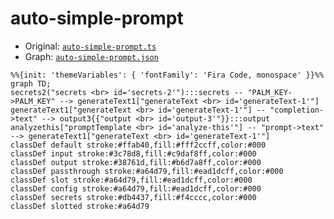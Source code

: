 # auto-simple-prompt
  - Original: [`auto-simple-prompt.ts`](../../src/boards/auto-simple-prompt.ts)
  - Graph: [`auto-simple-prompt.json`](../../graphs/auto-simple-prompt.json)
  
  ```mermaid
  %%{init: 'themeVariables': { 'fontFamily': 'Fira Code, monospace' }}%%
graph TD;
secrets2("secrets <br> id='secrets-2'"):::secrets -- "PALM_KEY->PALM_KEY" --> generateText1["generateText <br> id='generateText-1'"]
generateText1["generateText <br> id='generateText-1'"] -- "completion->text" --> output3{{"output <br> id='output-3'"}}:::output
analyzethis["promptTemplate <br> id='analyze-this'"] -- "prompt->text" --> generateText1["generateText <br> id='generateText-1'"]
classDef default stroke:#ffab40,fill:#fff2ccff,color:#000
classDef input stroke:#3c78d8,fill:#c9daf8ff,color:#000
classDef output stroke:#38761d,fill:#b6d7a8ff,color:#000
classDef passthrough stroke:#a64d79,fill:#ead1dcff,color:#000
classDef slot stroke:#a64d79,fill:#ead1dcff,color:#000
classDef config stroke:#a64d79,fill:#ead1dcff,color:#000
classDef secrets stroke:#db4437,fill:#f4cccc,color:#000
classDef slotted stroke:#a64d79
  ```